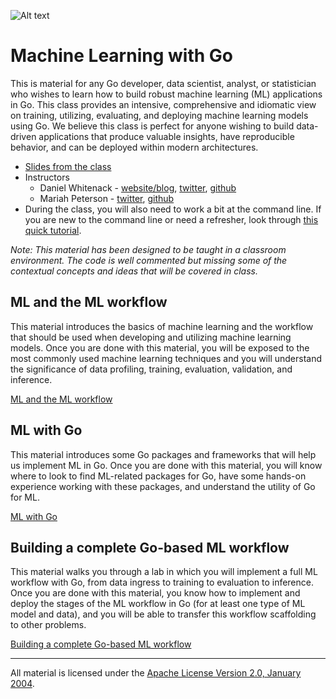 ![Alt text](https://docs.google.com/drawings/d/e/2PACX-1vT37glyZXd8ViXedt0LCSpzsbWCUSSLhWuR3o5_74tL92fh7zeIo3hVtCzhnpw8IeWAM-KcI419cIkm/pub?w=745&h=310)

# Machine Learning with Go

This is material for any Go developer, data scientist, analyst, or statistician who wishes to learn how to build robust machine learning (ML) applications in Go. This class provides an intensive, comprehensive and idiomatic view on training, utilizing, evaluating, and deploying machine learning models using Go. We believe this class is perfect for anyone wishing to build data-driven applications that produce valuable insights, have reproducible behavior, and can be deployed within modern architectures.

- [Slides from the class](https://docs.google.com/presentation/d/1igJntH89r0qT3BhD-91AewOKz9CZ9FWfOmmicxino7k/edit?usp=sharing)
- Instructors 
  - Daniel Whitenack - [website/blog](http://www.datadan.io/), [twitter](https://twitter.com/dwhitena), [github](https://github.com/dwhitena)
  - Mariah Peterson - [twitter](https://twitter.com/captainnobody1), [github](https://github.com/Soypete)
- During the class, you will also need to work a bit at the command line. If you are new to the command line or need a refresher, look through [this quick tutorial](https://lifehacker.com/5633909/who-needs-a-mouse-learn-to-use-the-command-line-for-almost-anything).

*Note: This material has been designed to be taught in a classroom environment. The code is well commented but missing some of the contextual concepts and ideas that will be covered in class.*

## ML and the ML workflow

This material introduces the basics of machine learning and the workflow that should be used when developing and utilizing machine learning models. Once you are done with this material, you will be exposed to the most commonly used machine learning techniques and you will understand the significance of data profiling, training, evaluation, validation, and inference. 

[ML and the ML workflow](ml_intro)

## ML with Go

This material introduces some Go packages and frameworks that will help us implement ML in Go. Once you are done with this material, you will know where to look to find ML-related packages for Go, have some hands-on experience working with these packages, and understand the utility of Go for ML.

[ML with Go](ml_with_go)

## Building a complete Go-based ML workflow

This material walks you through a lab in which you will implement a full ML workflow with Go, from data ingress to training to evaluation to inference. Once you are done with this material, you know how to implement and deploy the stages of the ML workflow in Go (for at least one type of ML model and data), and you will be able to transfer this workflow scaffolding to other problems.

[Building a complete Go-based ML workflow](ml_workflow)

___
All material is licensed under the [Apache License Version 2.0, January 2004](http://www.apache.org/licenses/LICENSE-2.0).
